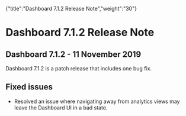 {"title":"Dashboard 7.1.2 Release Note","weight":"30"} 

# Dashboard 7.1.2 Release Note

## Dashboard 7.1.2 - 11 November 2019

Dashboard 7.1.2 is a patch release that includes one bug fix.

## Fixed issues

*   Resolved an issue where navigating away from analytics views may leave the Dashboard UI in a bad state.